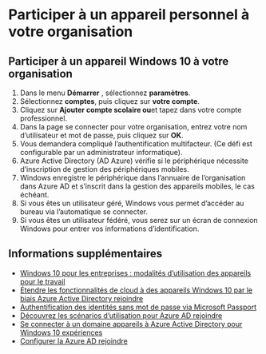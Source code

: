 

<properties
    pageTitle="Participer à un appareil personnel à votre organisation | Microsoft Azure"
    description="Explique comment les utilisateurs peuvent enregistrer leurs appareils Windows 10 personnels pour leur réseau d’entreprise et fournit les étapes de déploiement d’un scénario BYOD."
    services="active-directory"
    documentationCenter=""
    authors="femila"
    manager="swadhwa"
    editor=""
    tags="azure-classic-portal"/>
<tags
    ms.service="active-directory"
    ms.workload="identity"
    ms.tgt_pltfrm="na"
    ms.devlang="na"
    ms.topic="article"
    ms.date="09/27/2016"
    ms.author="femila"/>

# <a name="join-a-personal-device-to-your-organization"></a>Participer à un appareil personnel à votre organisation

## <a name="to-join-a-windows-10-device-to-your-organization"></a>Participer à un appareil Windows 10 à votre organisation

1.  Dans le menu **Démarrer** , sélectionnez **paramètres**.
2.  Sélectionnez **comptes**, puis cliquez sur **votre compte**.
3.  Cliquez sur **Ajouter compte scolaire ou**et tapez dans votre compte professionnel.
4.  Dans la page se connecter pour votre organisation, entrez votre nom d’utilisateur et mot de passe, puis cliquez sur **OK**.
5.  Vous demandera compliqué l’authentification multifacteur. (Ce défi est configurable par un administrateur informatique).
6.  Azure Active Directory (AD Azure) vérifie si le périphérique nécessite d’inscription de gestion des périphériques mobiles.
7.  Windows enregistre le périphérique dans l’annuaire de l’organisation dans Azure AD et s’inscrit dans la gestion des appareils mobiles, le cas échéant.
8.  Si vous êtes un utilisateur géré, Windows vous permet d’accéder au bureau via l’automatique se connecter.
9.  Si vous êtes un utilisateur fédéré, vous serez sur un écran de connexion Windows pour entrer vos informations d’identification.

## <a name="additional-information"></a>Informations supplémentaires
* [Windows 10 pour les entreprises : modalités d’utilisation des appareils pour le travail](active-directory-azureadjoin-windows10-devices-overview.md)
* [Étendre les fonctionnalités de cloud à des appareils Windows 10 par le biais Azure Active Directory rejoindre](active-directory-azureadjoin-user-upgrade.md)
* [Authentification des identités sans mot de passe via Microsoft Passport](active-directory-azureadjoin-passport.md)
* [Découvrez les scénarios d’utilisation pour Azure AD rejoindre](active-directory-azureadjoin-deployment-aadjoindirect.md)
* [Se connecter à un domaine appareils à Azure Active Directory pour Windows 10 expériences](active-directory-azureadjoin-devices-group-policy.md)
* [Configurer la Azure AD rejoindre](active-directory-azureadjoin-setup.md)
